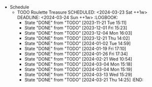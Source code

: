 - Schedule
	- TODO Roulette Treasure
	  SCHEDULED: <2024-03-23 Sat ++1w>
	  DEADLINE: <2024-03-24 Sun ++1w>
	  :LOGBOOK:
	  * State "DONE" from "TODO" [2023-11-21 Tue 15:11]
	  * State "DONE" from "TODO" [2023-12-01 Fri 15:23]
	  * State "DONE" from "TODO" [2023-12-04 Mon 16:03]
	  * State "DONE" from "TODO" [2023-12-21 Thu 14:02]
	  * State "DONE" from "TODO" [2024-01-02 Tue 14:59]
	  * State "DONE" from "TODO" [2024-01-19 Fri 17:10]
	  * State "DONE" from "TODO" [2024-01-26 Fri 17:34]
	  * State "DONE" from "TODO" [2024-02-21 Wed 10:54]
	  * State "DONE" from "TODO" [2024-03-04 Mon 15:18]
	  * State "DONE" from "TODO" [2024-03-04 Mon 15:19]
	  * State "DONE" from "TODO" [2024-03-13 Wed 15:29]
	  * State "DONE" from "TODO" [2024-03-21 Thu 14:25]
	  :END: